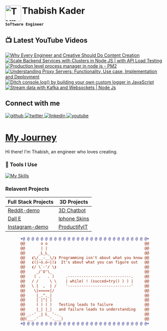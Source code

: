 # Thabish Kader <img align="left" alt="TypeScript" width="50px"  src="https://cdn.jsdelivr.net/gh/devicons/devicon/icons/coffeescript/coffeescript-original-wordmark.svg" />

**`Software Engineer`**

## 📺 Latest YouTube Videos

<!-- BEGIN YOUTUBE-CARDS -->
[![Why Every Engineer and Creative Should Do Content Creation](https://ytcards.demolab.com/?id=_YhGpsIKFRI&title=Why+Every+Engineer+and+Creative+Should+Do+Content+Creation&lang=en&timestamp=1714816825&background_color=%230d1117&title_color=%23ffffff&stats_color=%23dedede&max_title_lines=1&width=250&border_radius=5 "Why Every Engineer and Creative Should Do Content Creation")](https://www.youtube.com/watch?v=_YhGpsIKFRI)
[![Scale Backend Services with Clusters in Node JS | with API Load Testing](https://ytcards.demolab.com/?id=jdfMzDQQHqs&title=Scale+Backend+Services+with+Clusters+in+Node+JS+%7C+with+API+Load+Testing&lang=en&timestamp=1712428234&background_color=%230d1117&title_color=%23ffffff&stats_color=%23dedede&max_title_lines=1&width=250&border_radius=5 "Scale Backend Services with Clusters in Node JS | with API Load Testing")](https://www.youtube.com/watch?v=jdfMzDQQHqs)
[![Production level process manager in node js - PM2](https://ytcards.demolab.com/?id=eZ3hca_iUlk&title=Production+level+process+manager+in+node+js+-+PM2&lang=en&timestamp=1711909827&background_color=%230d1117&title_color=%23ffffff&stats_color=%23dedede&max_title_lines=1&width=250&border_radius=5 "Production level process manager in node js - PM2")](https://www.youtube.com/watch?v=eZ3hca_iUlk)
[![Understanding Proxy Servers: Functionality, Use case, Implementation and Deployment](https://ytcards.demolab.com/?id=56k5lQ1CadI&title=Understanding+Proxy+Servers%3A+Functionality%2C+Use+case%2C+Implementation+and+Deployment&lang=en&timestamp=1711391407&background_color=%230d1117&title_color=%23ffffff&stats_color=%23dedede&max_title_lines=1&width=250&border_radius=5 "Understanding Proxy Servers: Functionality, Use case, Implementation and Deployment")](https://www.youtube.com/watch?v=56k5lQ1CadI)
[![Ditch console.log() by building your own custom logger in JavaScript](https://ytcards.demolab.com/?id=6i93OB2rmY0&title=Ditch+console.log%28%29+by+building+your+own+custom+logger+in+JavaScript&lang=en&timestamp=1710613810&background_color=%230d1117&title_color=%23ffffff&stats_color=%23dedede&max_title_lines=1&width=250&border_radius=5 "Ditch console.log() by building your own custom logger in JavaScript")](https://www.youtube.com/watch?v=6i93OB2rmY0)
[![Stream data with Kafka and Websockets | Node Js](https://ytcards.demolab.com/?id=LW-c_WGVhkk&title=Stream+data+with+Kafka+and+Websockets+%7C+Node+Js&lang=en&timestamp=1709490624&background_color=%230d1117&title_color=%23ffffff&stats_color=%23dedede&max_title_lines=1&width=250&border_radius=5 "Stream data with Kafka and Websockets | Node Js")](https://www.youtube.com/watch?v=LW-c_WGVhkk)
<!-- END YOUTUBE-CARDS -->

## Connect with me

<div ">
<a href="https://github.com/Thabish-Kader/Thabish-Kader/" target="_blank">
<img src=https://img.shields.io/badge/github-%2324292e.svg?&style=for-the-badge&logo=github&logoColor=white alt=github style="margin-bottom: 5px;" />
</a>
<a href="https://twitter.com/DeveloperTak" target="_blank">
<img src=https://img.shields.io/badge/twitter-%2300acee.svg?&style=for-the-badge&logo=twitter&logoColor=white alt=twitter style="margin-bottom: 5px;" />
</a>
<a href="https://www.linkedin.com/in/thabish-a-kader-366447224/" target="_blank">
<img src=https://img.shields.io/badge/linkedin-%231E77B5.svg?&style=for-the-badge&logo=linkedin&logoColor=white alt=linkedin style="margin-bottom: 5px;" />
</a>
<a href="https://www.youtube.com/@developertak2634" target="_blank">
<img src=https://img.shields.io/badge/youtube-%2324292e.svg?&style=for-the-badge&logo=youtube&logoColor=red alt=youtube style="margin-bottom: 5px;" />
</a>
</div>


# [My Journey](https://threejs-portfolio-4qhb.vercel.app/)
Hi there! I'm Thabish, an engineer who loves creating. 

### 🧰 Tools I Use

[![My Skills](https://skillicons.dev/icons?i=ts,py,java,threejs,tailwind,redux,react,nextjs,vite,js,nodejs,express,mysql,firebase,mongodb,supabase)](https://skillicons.dev) 

### Relavent Projects

| Full Stack Projects | 3D Projects |
| ------------------- | ----------- |
| [Reddit-demo](https://reddit-next-app.vercel.app/)| [3D Chatbot](https://3d-chatbot.vercel.app/)  |
| [Dall E](https://github.com/Thabish-Kader/dall-E-nextjs)| [Iphone Skins](https://de-brand-skin.vercel.app/)   |
| [Instagram-demo](https://instagram-khaki-seven.vercel.app/)|[ProductifyIT](https://3d-generator.vercel.app/)  |

<div align="center">
  
```diff
+@ @ @ @ @ @ @ @ @ @ @ @ @ @ @ @ @ @ @ @ @ @ @ @ @ @ @ @+
@@       o o                                           @@
@@       | |                                           @@
@@      _L_L_                                          @@
@@   ❮\/__-__\/❯ Programming isn't about what you know @@
@@   ❮(|~o.o~|)❯  It's about what you can figure out   @@
@@   ❮/ \`-'/ \❯                                       @@
@@     _/`U'\_                                         @@
@@    ( .   . )     .----------------------------.     @@
@@   / /     \ \    | while( ! (succed=try() ) ) |     @@
@@   \ |  ,  | /    '----------------------------'     @@
@@    \|=====|/                                        @@
@@     |_.^._|                                         @@
@@     | |"| |                                         @@
@@     ( ) ( )   Testing leads to failure              @@
@@     |_| |_|   and failure leads to understanding    @@
@@ _.-' _j L_ '-._                                     @@
@@(___.'     '.___)                                    @@
+@ @ @ @ @ @ @ @ @ @ @ @ @ @ @ @ @ @ @ @ @ @ @ @ @ @ @ @+
```
  
</div>



 


